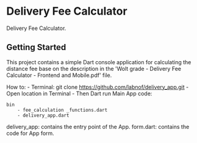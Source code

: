 # Delivery Fee Calculator

Delivery Fee Calculator. 

## Getting Started

This project contains a simple Dart console application for calculating the distance fee base on the 
description in the 'Wolt grade - Delivery Fee Calculator - Frontend and Mobile.pdf'
file.

How to:
    - Terminal: git clone https://github.com/labnof/delivery_app.git
    - Open location in Terminal
    - Then Dart run
Main App code:

    bin
        - fee_calculation _functions.dart
        - delivery_app.dart
        

delivery_app: contains the entry point of the App.
form.dart: contains the code for App form.
